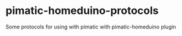 pimatic-homeduino-protocols
===========================

Some protocols for using with pimatic with pimatic-homeduino plugin
